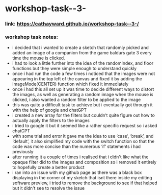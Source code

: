 # workshop-task--3-
### link: https://cathayward.github.io/workshop-task--3-/

### workshop task notes:

- i decided that i wanted to create a sketch that randomly picked and added an image of a companion from the game baldurs gate 3 every time the mouse is clicked.
- i had to look a little further into the idea of the randomIndex, and floor functions but they were simple enough to understand quickly
- once i had run the code a few times i noticed that the images were not appearing in the top left of the canvas and fixed it by adding the imageMode(CENTER) function which fixed it immediately
- once i had this all set up it was time to decide different ways to distort the images, as well as generating a random image when the mouse is clicked, i also wanted a random filter to be applied to the image
- this was quite a difficult task to achieve but i eventually got through it with the help of google and chatGPT
- i created a new array for the filters but couldn’t quite figure out how to actually apply the filters to the images
- i tried to google it but it seemed like a rather specific request so i asked chatGPT
- with some trial and error it gave me the idea to use ‘case’, ‘break’, and ‘default’, it also simplified my code with the switch function so that the code was more concise than the numerous ‘if’ statements i had previously
- after running it a couple of times i realised that i didn't like what the opaque filter did to the images and composition so i removed it entirely to hopefully create a better product
- i ran into an issue with my github page as there was a black box displaying in the corner of my sketch that isnt there inside my editing software preview, i tried to remove the background to see if that helped but it didn't see to resolve the issue
